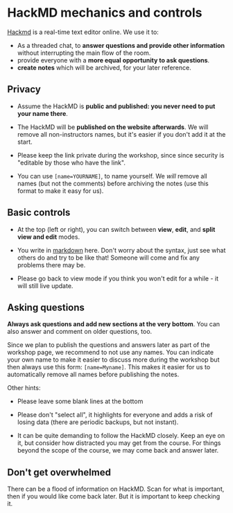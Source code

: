 # HackMD mechanics and controls

[Hackmd](https://hackmd.io) is a real-time text editor online.  We use it to:
* As a threaded chat, to **answer questions and provide other information** without
  interrupting the main flow of the room.
* provide everyone with a **more equal opportunity to ask questions**.
* **create notes** which will be archived, for your later reference.


## Privacy

- Assume the HackMD is **public and published: you never
  need to put your name there**.

- The HackMD will be **published on the website afterwards**.  We will
  remove all non-instructors names, but it's easier if you don't add
  it at the start.

- Please keep the link private during the workshop, since since
  security is "editable by those who have the link".

- You can use `[name=YOURNAME]`, to name yourself.  We *will* remove
  all names (but not the comments) before archiving the notes (use
  this format to make it easy for us).


## Basic controls

- At the top (left or right), you can switch between **view**,
  **edit**, and **split view and edit** modes.

- You write in [markdown](https://commonmark.org/help/) here.  Don't
  worry about the syntax, just see what others do and try to be like
  that!  Someone will come and fix any problems there may be.

- Please go back to view mode if you think you won't edit for a
  while - it will still live update.


## Asking questions

**Always ask questions and add new sections at the very bottom**.
You can also answer and comment on older questions, too.

Since we plan to publish the questions and answers later as part
of the workshop page, we recommend to not use any names. You can indicate
your own name to make it easier to discuss more during the workshop but
then always use this form: `[name=Myname]`. This makes it easier for
us to automatically remove all names before publishing the notes.

Other hints:

- Please leave some blank lines at the bottom

- Please don't "select all", it highlights for everyone and adds a
  risk of losing data (there are periodic backups, but not instant).

- It can be quite demanding to follow the HackMD closely.  Keep an eye
  on it, but consider how distracted you may get from the course.  For
  things beyond the scope of the course, we may come back and answer
  later.


## Don't get overwhelmed

There can be a flood of information on HackMD.  Scan for what is
important, then if you would like come back later.  But it is
important to keep checking it.
